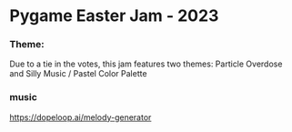 
# Pygame Easter Jam - 2023

### Theme:

Due to a tie in the votes, this jam features two themes:
Particle Overdose
and
Silly Music / Pastel Color Palette

### music
https://dopeloop.ai/melody-generator

